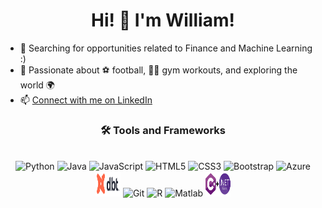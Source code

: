 <h1 align="center">Hi! 👋 I'm William!</h1>

- 👀 Searching for opportunities related to Finance and Machine Learning :)
- 🎉 Passionate about ⚽ football, 🏋️‍♂️ gym workouts, and exploring the world 🌍
- 📫 [Connect with me on LinkedIn](https://www.linkedin.com/in/william-eriksson-01691a193/)

<div align="center">
  <h3>🛠️ Tools and Frameworks</h3>
  <br>
  <img src="https://cdn.jsdelivr.net/npm/devicon@2.15.1/icons/python/python-original.svg" alt="Python" width="40" height="40"/>
  <img src="https://cdn.jsdelivr.net/npm/devicon@2.15.1/icons/java/java-original.svg" alt="Java" width="40" height="40"/>
  <img src="https://cdn.jsdelivr.net/npm/devicon@2.15.1/icons/javascript/javascript-original.svg" alt="JavaScript" width="40" height="40"/>
  <img src="https://cdn.jsdelivr.net/npm/devicon@2.15.1/icons/html5/html5-original.svg" alt="HTML5" width="40" height="40"/>
  <img src="https://cdn.jsdelivr.net/npm/devicon@2.15.1/icons/css3/css3-original.svg" alt="CSS3" width="40" height="40"/>
  <img src="https://cdn.jsdelivr.net/npm/devicon@2.15.1/icons/bootstrap/bootstrap-plain.svg" alt="Bootstrap" width="40" height="40"/>
  <img src="https://cdn.jsdelivr.net/npm/devicon@2.15.1/icons/azure/azure-original.svg" alt="Azure" width="40" height="40"/>
  <br>
  <img src="./images/dbt.png" alt="dbt" width="40" height="40"/>
  <img src="https://cdn.jsdelivr.net/npm/devicon@2.15.1/icons/git/git-original.svg" alt="Git" width="40" height="40"/>
  <img src="https://cdn.jsdelivr.net/npm/devicon@2.15.1/icons/r/r-original.svg" alt="R" width="40" height="40"/>
  <img src="https://cdn.jsdelivr.net/npm/devicon@2.15.1/icons/matlab/matlab-original.svg" alt="Matlab" width="40" height="40"/>
  <img src="./images/C_sharp_net.png" alt="C#_.NET" width="40" height="40"/>
</div>
<!---
ErikssonWilliam/ErikssonWilliam is a ✨ special ✨ repository because its `README.md` (this file) appears on your GitHub profile.
You can click the Preview link to take a look at your changes.
--->
